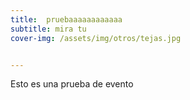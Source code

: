 ```yaml
---
title:  pruebaaaaaaaaaaaa
subtitle: mira tu 
cover-img: /assets/img/otros/tejas.jpg


---
```


Esto es una prueba de evento

